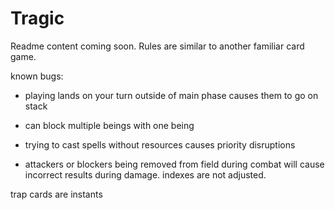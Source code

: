 # Tragic

Readme content coming soon.  Rules are similar to another familiar card game.

known bugs: 
 - playing lands on your turn outside of main phase causes them to go on stack

 - can block multiple beings with one being

 - trying to cast spells without resources causes priority disruptions

 - attackers or blockers being removed from field during combat will cause incorrect results during damage.  indexes are not adjusted. 

trap cards are instants